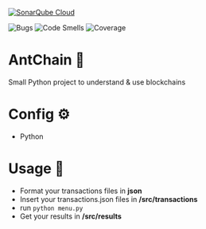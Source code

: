 [![SonarQube Cloud](https://sonarcloud.io/images/project_badges/sonarcloud-highlight.svg)](https://sonarcloud.io/summary/new_code?id=MathieuAudibert_BlockChain)

![Bugs](https://sonarcloud.io/api/project_badges/measure?project=MathieuAudibert_BlockChain&metric=bugs)
![Code Smells](https://sonarcloud.io/api/project_badges/measure?project=MathieuAudibert_BlockChain&metric=code_smells)
![Coverage](https://sonarcloud.io/api/project_badges/measure?project=MathieuAudibert_BlockChain&metric=coverage)

# AntChain 🐜

Small Python project to understand & use blockchains

# Config ⚙️
- Python

# Usage 🧾
- Format your transactions files in **json**
- Insert your transactions.json files in **/src/transactions**
- run ```python menu.py ```
- Get your results in **/src/results**